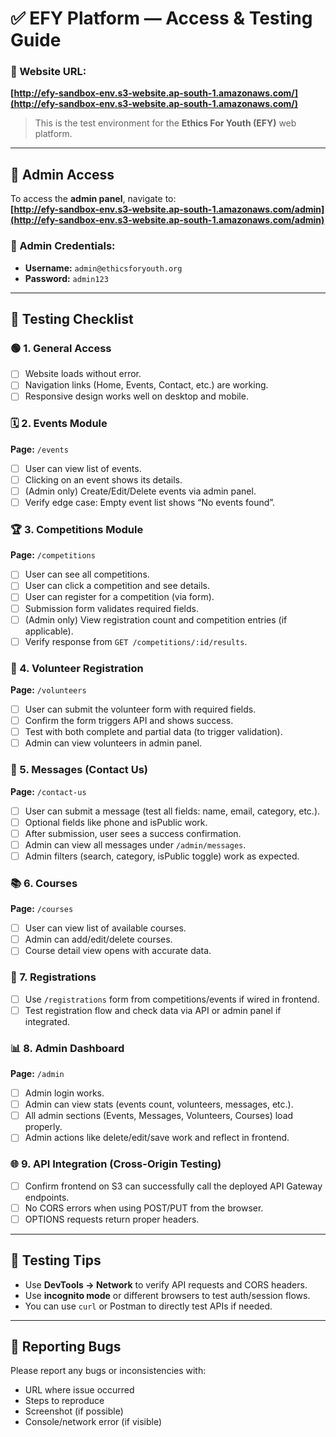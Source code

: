 # ✅ EFY Platform — Access & Testing Guide

### 📍 Website URL:
**[http://efy-sandbox-env.s3-website.ap-south-1.amazonaws.com/](http://efy-sandbox-env.s3-website.ap-south-1.amazonaws.com/)**  
> This is the test environment for the **Ethics For Youth (EFY)** web platform.

---

## 🔐 Admin Access

To access the **admin panel**, navigate to:  
**[http://efy-sandbox-env.s3-website.ap-south-1.amazonaws.com/admin](http://efy-sandbox-env.s3-website.ap-south-1.amazonaws.com/admin)**

### 🎫 Admin Credentials:
- **Username:** `admin@ethicsforyouth.org`
- **Password:** `admin123`  

---

## 🧪 Testing Checklist

### 🟢 1. General Access
- [ ] Website loads without error.
- [ ] Navigation links (Home, Events, Contact, etc.) are working.
- [ ] Responsive design works well on desktop and mobile.

### 🗓️ 2. Events Module
**Page:** `/events`

- [ ] User can view list of events.
- [ ] Clicking on an event shows its details.
- [ ] (Admin only) Create/Edit/Delete events via admin panel.
- [ ] Verify edge case: Empty event list shows “No events found”.

### 🏆 3. Competitions Module
**Page:** `/competitions`

- [ ] User can see all competitions.
- [ ] User can click a competition and see details.
- [ ] User can register for a competition (via form).
- [ ] Submission form validates required fields.
- [ ] (Admin only) View registration count and competition entries (if applicable).
- [ ] Verify response from `GET /competitions/:id/results`.

### 📝 4. Volunteer Registration
**Page:** `/volunteers`

- [ ] User can submit the volunteer form with required fields.
- [ ] Confirm the form triggers API and shows success.
- [ ] Test with both complete and partial data (to trigger validation).
- [ ] Admin can view volunteers in admin panel.

### 💬 5. Messages (Contact Us)
**Page:** `/contact-us`

- [ ] User can submit a message (test all fields: name, email, category, etc.).
- [ ] Optional fields like phone and isPublic work.
- [ ] After submission, user sees a success confirmation.
- [ ] Admin can view all messages under `/admin/messages`.
- [ ] Admin filters (search, category, isPublic toggle) work as expected.

### 📚 6. Courses
**Page:** `/courses`

- [ ] User can view list of available courses.
- [ ] Admin can add/edit/delete courses.
- [ ] Course detail view opens with accurate data.

### 📝 7. Registrations
- [ ] Use `/registrations` form from competitions/events if wired in frontend.
- [ ] Test registration flow and check data via API or admin panel if integrated.

### 📊 8. Admin Dashboard
**Page:** `/admin`

- [ ] Admin login works.
- [ ] Admin can view stats (events count, volunteers, messages, etc.).
- [ ] All admin sections (Events, Messages, Volunteers, Courses) load properly.
- [ ] Admin actions like delete/edit/save work and reflect in frontend.

### 🌐 9. API Integration (Cross-Origin Testing)
- [ ] Confirm frontend on S3 can successfully call the deployed API Gateway endpoints.
- [ ] No CORS errors when using POST/PUT from the browser.
- [ ] OPTIONS requests return proper headers.

---

## 🧪 Testing Tips
- Use **DevTools → Network** to verify API requests and CORS headers.
- Use **incognito mode** or different browsers to test auth/session flows.
- You can use `curl` or Postman to directly test APIs if needed.

---

## 📝 Reporting Bugs
Please report any bugs or inconsistencies with:
- URL where issue occurred
- Steps to reproduce
- Screenshot (if possible)
- Console/network error (if visible)
